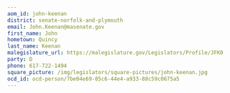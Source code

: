 ```yaml
---
aom_id: john-keenan
district: senate-norfolk-and-plymouth
email: John.Keenan@masenate.gov
first_name: John
hometown: Quincy
last_name: Keenan
malegislature_url: https://malegislature.gov/Legislators/Profile/JFK0
party: D
phone: 617-722-1494
square_picture: /img/legislators/square-pictures/john-keenan.jpg
ocd_id: ocd-person/7be04e69-85c6-44e4-a933-88c59c0675a5
---
```

